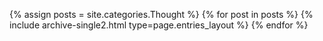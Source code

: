 {% assign posts = site.categories.Thought %}
{% for post in posts %} {% include archive-single2.html type=page.entries_layout %} {% endfor %}